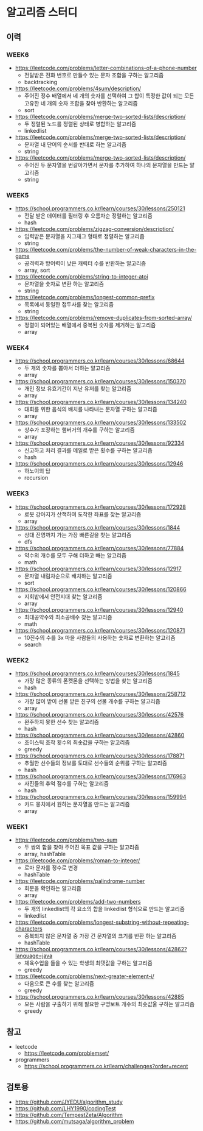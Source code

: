 # 알고리즘 스터디

## 이력 

### WEEK6
* https://leetcode.com/problems/letter-combinations-of-a-phone-number
  * 전달받은 전화 번호로 만들수 있는 문자 조합을 구하는 알고리즘
  * backtracking
* https://leetcode.com/problems/4sum/description/
  * 주어진 정수 배열에서 네 개의 숫자를 선택하여 그 합이 특정한 값이 되는 모든 고유한 네 개의 숫자 조합을 찾아 반환하는 알고리즘
  * sort
* https://leetcode.com/problems/merge-two-sorted-lists/description/
  * 두 정렬된 노드를 정렬된 상태로 병합하는 알고리즘
  * linkedlist
* https://leetcode.com/problems/merge-two-sorted-lists/description/
  * 문자열 내 단어의 순서를 반대로 하는 알고리즘
  * string
* https://leetcode.com/problems/merge-two-sorted-lists/description/
  * 주어진 두 문자열을 번갈아가면서 문자를 추가하여 하나의 문자열을 만드는 알고리즘
  * string

### WEEK5
* https://school.programmers.co.kr/learn/courses/30/lessons/250121
  * 전달 받은 데이터를 필터링 후 오름차순 정렬하는 알고리즘
  * hash
* https://leetcode.com/problems/zigzag-conversion/description/
  * 입력받은 문자열을 지그재그 형태로 정렬하는 알고리즘
  * string
* https://leetcode.com/problems/the-number-of-weak-characters-in-the-game
  * 공격력과 방어력이 낮은 캐릭터 수를 반환하는 알고리즘
  * array, sort
* https://leetcode.com/problems/string-to-integer-atoi
  * 문자열을 숫자로 변환 하는 알고리즘
  * string
* https://leetcode.com/problems/longest-common-prefix
  * 목록에서 동일한 접두사를 찾는 알고리즘
  * string
* https://leetcode.com/problems/remove-duplicates-from-sorted-array/
  * 정렬이 되어있는 배열에서 중복된 숫자를 제거하는 알고리즘
  * array

### WEEK4

* https://school.programmers.co.kr/learn/courses/30/lessons/68644
  * 두 개의 숫자를 뽑아서 더하는 알고리즘
  * array
* https://school.programmers.co.kr/learn/courses/30/lessons/150370
  * 개인 정보 유효기간이 지난 유저를 찾는 알고리즘
  * array
* https://school.programmers.co.kr/learn/courses/30/lessons/134240
  * 대회를 위한 음식의 배치를 나타내는 문자열 구하는 알고리즘
  * array
* https://school.programmers.co.kr/learn/courses/30/lessons/133502
  * 상수가 포장하는 햄버거의 개수를 구하는 알고리즘
  * array
* https://school.programmers.co.kr/learn/courses/30/lessons/92334
  * 신고하고 처리 결과를 메일로 받은 횟수를 구하는 알고리즘
  * hash
* https://school.programmers.co.kr/learn/courses/30/lessons/12946
  * 하노이의 탑
  * recursion


### WEEK3

* https://school.programmers.co.kr/learn/courses/30/lessons/172928
  * 로봇 강아지가 산책하여 도착한 좌표를 찾는 알고리즘
  * array
* https://school.programmers.co.kr/learn/courses/30/lessons/1844
  * 상대 진영까지 가는 가장 빠른길을 찾는 알고리즘
  * dfs
* https://school.programmers.co.kr/learn/courses/30/lessons/77884
  * 약수의 개수를 모두 구해 더하고 빼는 알고리즘
  * math
* https://school.programmers.co.kr/learn/courses/30/lessons/12917
  * 문자열 내림차순으로 배치하는 알고리즘
  * sort
* https://school.programmers.co.kr/learn/courses/30/lessons/120866
  * 지회밭에서 안전지대 찾는 알고리즘
  * array
* https://school.programmers.co.kr/learn/courses/30/lessons/12940
  * 최대공약수와 최소공배수 찾는 알고리즘
  * math
* https://school.programmers.co.kr/learn/courses/30/lessons/120871
  * 10진수의 수를 3x 마을 사람들의 사용하는 숫자로 변환하는 알고리즘
  * search

### WEEK2

* https://school.programmers.co.kr/learn/courses/30/lessons/1845
  * 가장 많은 종류의 폰켓몬을 선택하는 방법을 찾는 알고리즘
  * hash
* https://school.programmers.co.kr/learn/courses/30/lessons/258712
  * 가장 많이 받이 선물 받은 친구의 선물 개수를 구하는 알고리즘
  * array
* https://school.programmers.co.kr/learn/courses/30/lessons/42576
  * 완주하지 못한 선수 찾는 알고리즘
  * hash
* https://school.programmers.co.kr/learn/courses/30/lessons/42860
  * 조이스틱 조작 횟수의 최솟값을 구하는 알고리즘
  * greedy
* https://school.programmers.co.kr/learn/courses/30/lessons/178871
  * 추월한 선수들의 정보를 토대로 선수들의 순위를 구하는 알고리즘
  * hash
* https://school.programmers.co.kr/learn/courses/30/lessons/176963
  * 사진들의 추억 점수를 구하는 알고리즘
  * hash
* https://school.programmers.co.kr/learn/courses/30/lessons/159994
  * 카드 뭉치에서 원하는 문자열을 만드는 알고리즘
  * array

### WEEK1

* https://leetcode.com/problems/two-sum
  * 두 쌍의 합을 찾아 주어진 목표 값을 구하는 알고리즘
  * array, hashTable 
* https://leetcode.com/problems/roman-to-integer/
  * 로마 문자를 정수로 변경 
  * hashTable
* https://leetcode.com/problems/palindrome-number
  * 회문을 확인하는 알고리즘
  * array
* https://leetcode.com/problems/add-two-numbers
  * 두 개의 linkedlist의 각 요소의 합을 linkedlist 형식으로 만드는 알고리즘
  * linkedlist
* https://leetcode.com/problems/longest-substring-without-repeating-characters
  * 중복되지 않은 문자열 중 가장 긴 문자열의 크기를 반환 하는 알고리즘
  * hashTable
* https://school.programmers.co.kr/learn/courses/30/lessons/42862?language=java
  * 체육수업을 들을 수 있는 학생의 최댓값을 구하는 알고리즘 
  * greedy
* https://leetcode.com/problems/next-greater-element-i/
  * 다음으로 큰 수를 찾는 알고리즘
  * greedy
* https://school.programmers.co.kr/learn/courses/30/lessons/42885
  * 모든 사람을 구출하기 위해 필요한 구명보트 개수의 최솟값울 구하는 알고리즘
  * greedy


## 참고
* leetcode
    * https://leetcode.com/problemset/
* programmers
  * https://school.programmers.co.kr/learn/challenges?order=recent

## 검토용
* https://github.com/JYEDU/algorithm_study
* https://github.com/LHY1990/codingTest
* https://github.com/TempestZeta/Algorithm
* https://github.com/mutsaga/algorithm_problem